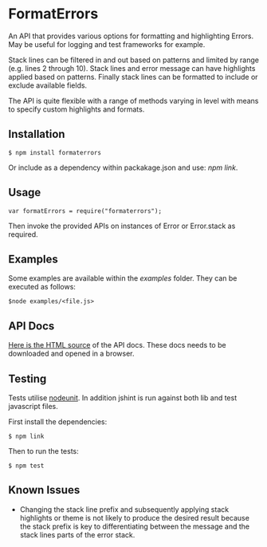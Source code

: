 FormatErrors
============

An API that provides various options for formatting and highlighting Errors. May be useful for logging and test
frameworks for example.

Stack lines can be filtered in and out based on patterns and limited by range (e.g. lines 2 through 10). Stack lines
and error message can have highlights applied based on patterns. Finally stack lines can be formatted to include or
exclude available fields.

The API is quite flexible with a range of methods varying in level with means to specify custom highlights and
formats.


Installation
------------

    $ npm install formaterrors

Or include as a dependency within packakage.json and use: *npm link*.


Usage
-----

    var formatErrors = require("formaterrors");


Then invoke the provided APIs on instances of Error or Error.stack as required.


Examples
--------

Some examples are available within the *examples* folder. They can be executed as follows:

    $node examples/<file.js>

    
API Docs
--------

[Here is the HTML source](https://github.com/allanmboyd/formaterrors/blob/master/docs/out "API Docs")
of the API docs. These docs needs to be downloaded and opened in a browser.


Testing
-------

Tests utilise [nodeunit](https://github.com/caolan/nodeunit). In addition jshint is run against both lib and test
javascript files.

First install the dependencies:

    $ npm link

Then to run the tests:

    $ npm test


Known Issues
------------


  * Changing the stack line prefix and subsequently applying stack highlights or theme is not likely to produce the
    desired result because the stack prefix is key to differentiating between the message and the stack lines parts of
    the error stack.




